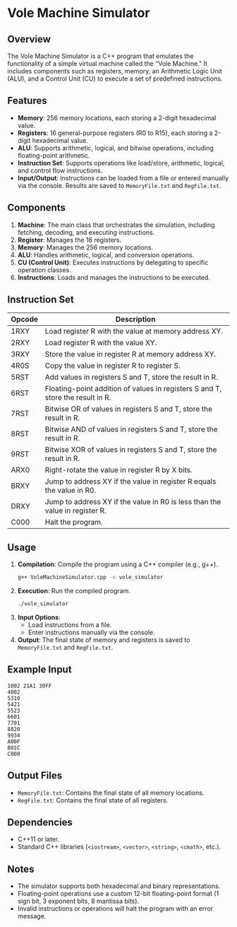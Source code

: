 # Vole Machine Simulator

## Overview
The Vole Machine Simulator is a C++ program that emulates the functionality of a simple virtual machine called the "Vole Machine." It includes components such as registers, memory, an Arithmetic Logic Unit (ALU), and a Control Unit (CU) to execute a set of predefined instructions.

## Features
- **Memory**: 256 memory locations, each storing a 2-digit hexadecimal value.
- **Registers**: 16 general-purpose registers (R0 to R15), each storing a 2-digit hexadecimal value.
- **ALU**: Supports arithmetic, logical, and bitwise operations, including floating-point arithmetic.
- **Instruction Set**: Supports operations like load/store, arithmetic, logical, and control flow instructions.
- **Input/Output**: Instructions can be loaded from a file or entered manually via the console. Results are saved to `MemoryFile.txt` and `RegFile.txt`.

## Components
1. **Machine**: The main class that orchestrates the simulation, including fetching, decoding, and executing instructions.
2. **Register**: Manages the 16 registers.
3. **Memory**: Manages the 256 memory locations.
4. **ALU**: Handles arithmetic, logical, and conversion operations.
5. **CU (Control Unit)**: Executes instructions by delegating to specific operation classes.
6. **Instructions**: Loads and manages the instructions to be executed.

## Instruction Set
| Opcode | Description                                    |
|--------|------------------------------------------------|
| 1RXY   | Load register R with the value at memory address XY. |
| 2RXY   | Load register R with the value XY.             |
| 3RXY   | Store the value in register R at memory address XY. |
| 4R0S   | Copy the value in register R to register S.    |
| 5RST   | Add values in registers S and T, store the result in R. |
| 6RST   | Floating-point addition of values in registers S and T, store the result in R. |
| 7RST   | Bitwise OR of values in registers S and T, store the result in R. |
| 8RST   | Bitwise AND of values in registers S and T, store the result in R. |
| 9RST   | Bitwise XOR of values in registers S and T, store the result in R. |
| ARX0   | Right-rotate the value in register R by X bits. |
| BRXY   | Jump to address XY if the value in register R equals the value in R0. |
| DRXY   | Jump to address XY if the value in R0 is less than the value in register R. |
| C000   | Halt the program.                              |

## Usage
1. **Compilation**: Compile the program using a C++ compiler (e.g., g++).
   ```bash
   g++ VoleMachineSimulator.cpp -o vole_simulator
   ```
2. **Execution**: Run the compiled program.
   ```bash
   ./vole_simulator
   ```
3. **Input Options**:
   - Load instructions from a file.
   - Enter instructions manually via the console.
4. **Output**: The final state of memory and registers is saved to `MemoryFile.txt` and `RegFile.txt`.

## Example Input
```
1002 21A1 30FF
4002
5310
5421
5523
6601
7701
8820
9934
A00F
B01C
C000
```

## Output Files
- `MemoryFile.txt`: Contains the final state of all memory locations.
- `RegFile.txt`: Contains the final state of all registers.

## Dependencies
- C++11 or later.
- Standard C++ libraries (`<iostream>`, `<vector>`, `<string>`, `<cmath>`, etc.).

## Notes
- The simulator supports both hexadecimal and binary representations.
- Floating-point operations use a custom 12-bit floating-point format (1 sign bit, 3 exponent bits, 8 mantissa bits).
- Invalid instructions or operations will halt the program with an error message.
